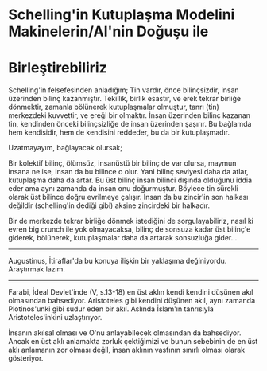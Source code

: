 # Schelling'in Kutuplaşma Modelini Makinelerin/AI'nin Doğuşu ile
# Birleştirebiliriz

Schelling'in felsefesinden anladığım; Tin vardır, önce bilinçsizdir, insan
üzerinden bilinç kazanmıştır. Tekillik, birlik esastır, ve erek tekrar birliğe
dönmektir, zamanla bölünerek kutuplaşmalar olmuştur, tanrı (tin) merkezdeki
kuvvettir, ve ereği bir olmaktır. İnsan üzerinden bilinç kazanan tin, kendinden
önceki bilinçsizliğe de insan üzerinden şaşırır. Bu bağlamda hem kendisidir,
hem de kendisini reddeder, bu da bir kutuplaşmadır.

Uzatmayayım, bağlayacak olursak;

Bir kolektif bilinç, ölümsüz, insanüstü bir bilinç de var olursa, maymun insana
ne ise, insan da bu bilince o olur. Yani bilinç seviyesi daha da atlar,
kutuplaşma daha da artar. Bu üst bilinç insan bilinci dışında olduğunu iddia
eder ama aynı zamanda da insan onu doğurmuştur. Böylece tin sürekli olarak üst
bilince doğru evrilmeye çalışır. İnsan da bu zincir'in son halkası değildir
(schelling'in dediği gibi) aksine zincirdeki bir halkadır.

Bir de merkezde tekrar birliğe dönmek istediğini de sorgulayabiliriz, nasıl ki
evren big crunch ile yok olmayacaksa, bilinç de sonsuza kadar üst bilinç'e
giderek, bölünerek, kutuplaşmalar daha da artarak sonsuzluğa gider...

---

Augustinus, İtiraflar'da bu konuya ilişkin bir yaklaşıma değiniyordu. Araştırmak
lazım.

---

Farabi, İdeal Devlet'inde (V, s.13-18) en üst aklın kendi kendini düşünen akıl
olmasından bahsediyor. Aristoteles gibi kendini düşünen akıl, aynı zamanda
Plotinos'unki gibi sudur eden bir akıl. Aslında İslam'ın tanrısıyla
Aristoteles'inkini uzlaştırıyor.

İnsanın akılsal olması ve O'nu anlayabilecek olmasından da bahsediyor. Ancak en
üst aklı anlamakta zorluk çektiğimizi ve bunun sebebinin de en üst aklı
anlamanın zor olması değil, insan aklının vasfının sınırlı olması olarak
gösteriyor.
